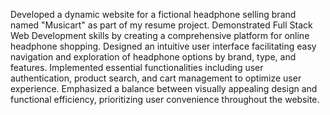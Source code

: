 Developed a dynamic website for a fictional headphone selling brand named "Musicart" as part of my resume project.
Demonstrated Full Stack Web Development skills by creating a comprehensive platform for online headphone shopping.
Designed an intuitive user interface facilitating easy navigation and exploration of headphone options by brand, type, and features.
Implemented essential functionalities including user authentication, product search, and cart management to optimize user experience.
Emphasized a balance between visually appealing design and functional efficiency, prioritizing user convenience throughout the website.
